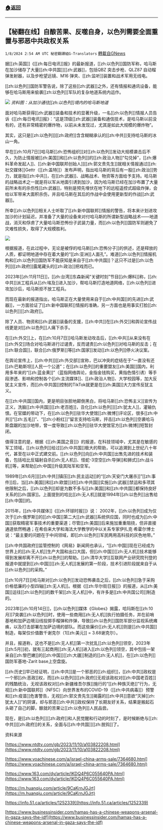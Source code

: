 ###  [:house:返回](README.md)
---


## 【秘翻在线】自酿苦果、反噬自身，以色列需要全面重置与邪恶中共政权关系
`1/8/2024 2:54 AM UTC 秘密翻譯組G-Translators` [轉載自GNews](https://gnews.org/articles/2195059)

据[[zh:英国]]《[[zh:每日电讯]]报》的最新报道，[[zh:以色列]]国防军称，哈马斯在加沙储存了大量[[zh:中共国]][[zh:武器]]，包括QBZ 突击步枪、QLZ87 自动榴弹发射器，以及步枪望远镜、M16 弹夹、[[zh:监听]]装置和战术军用无线电。

[[zh:以色列]]国防军警告说，除了这些[[zh:武器]]之外，还有情报和通讯设备，能够在哈马斯用来偷袭[[zh:以色列]]军队的复杂地道系统内运作。

![](ipfs://QmTLk4A3hpLhgSKGJHkcCf5gYLfv5ki88mnCybsEp2zPk8?.png)
*资料图：从加沙通往[[zh:以色列]]境内的哈马斯地道*

面对哈马斯获得[[zh:武器]]装备和技术的显著升级，一名[[zh:以色列]]情报人员告诉《[[zh:每日电讯]]报》：“这是顶级[[zh:武器]]装备和通信技术，是哈马斯以前没有的，还有非常精密的爆炸物，以前从未发现过，尤其是如此大规模的爆炸物”。

其实，这只是[[zh:以色列]][[zh:政府]]含含糊糊承认的[[zh:中共]]支持哈马斯的冰山一角。

早在[[zh:10月7日]]哈马斯[[zh:恐怖组织]]对[[zh:以色列]]发动大规模袭击后不久，为防止情报被[[zh:美国]]和[[zh:以色列]]的[[zh:政治人物]]“勾兑掉”，[[zh:爆料革命发起人]]、[[zh:新中国联邦创始人]][[zh:郭文贵先生]]就相关情报通过[[zh:社交媒体]]Gettr（[[zh:盖特]]）发布声明，指出哈马斯的背后有一股[[zh:政治]]势力，就是指[[zh:中共]]，在[[zh:武器]]、战略战术、物资等方面给予支持。哈马斯的战略战术之一就是将以军从地面引诱到加沙，因为哈马斯已经在加沙布置了大量前所未有的杀伤性[[zh:武器]]，特别是预先埋伏在地下的远程遥控式超级炸弹，会给以军带来大面积杀伤，并且哈马斯在其后的作战中会使用更新型的作战[[zh:武器]]。

所幸[[zh:以色列]]相关人士听取了[[zh:新中国联邦]]情报的警告，将本来计划进攻加沙的计划延迟，并准备了大量的设备来对付哈马斯的所谓新型战略战术——地道战，消灭和俘虏了大量哈马斯恐怖份子武装力量，而[[zh:以色列]]国防军则避免了灾难性损失，取得了大规模胜利。


![](ipfs://QmWgLbSZwiJxGBSi5WnE5Zs5MZFKvoCWqCBzjCKDtq8dpR?.png)



根据报道，在此过程中，无论是被俘的哈马斯[[zh:恐怖分子]]的供述，还是释放的人质，都证明地道中存在着大量的“[[zh:亚洲]]人面孔”。难道[[zh:以色列]]情报机构和[[zh:以色列]]国防军不能获知是来自于[[zh:中共国]]？这只不过是[[zh:以色列]][[zh:政府]]露尾藏头的[[zh:政治]]把戏而已。

2023年[[zh:11月11日]]，[[zh:台湾]]东森新闻“关键时刻”节目[[zh:爆料]]称，[[zh:中共]]派工程兵从[[zh:埃及]]进入加沙，帮哈马斯打造地道网络，[[zh:以色列]]进攻加沙后，哈马斯拒不放工程兵。

而现在最新的报道指出，哈马斯正在大量使用来自于[[zh:中共国]]的先进[[zh:武器]]，一方面验证了[[zh:新中国联邦]]情报的准确，另一方面也是用事实打脸[[zh:以色列]][[zh:政府]]。

除了人员、物资和[[zh:武器]]装备的支援，[[zh:中共]]在[[zh:外交]]和舆论宣传战线更是对[[zh:以色列]]人痛下杀手。

在[[zh:外交]]上，在[[zh:10月7日]]哈马斯发动攻击后，[[zh:中共]]从来没有在[[zh:外交]]场合对哈马斯进行过谴责，反而谴责[[zh:以色列]]对哈马斯的反击；在[[zh:联合国]]，联合[[zh:俄罗斯]]等[[zh:国家]]发动[[zh:以色列]]停火决议案。

在舆论宣传上，[[zh:中共]][[zh:外交部]]宣称，巴以冲突的症结在于“一直没有还[[zh:巴勒斯坦]]人民一个公道”；在[[zh:以色列]]的重要盟友[[zh:美国]]国内，利用多年来的“[[zh:蓝金黄]]”（蓝指网络舆论，金指金钱购买，黄指色情引诱）等手段渗透、影响和控制各个[[zh:主流媒体]]、[[zh:政治人物]]、大学校园等，加大反犹主义宣传，而[[zh:中共国]]控制的TikTok就更是在[[zh:美国]]大力宣传反犹主义。

在[[zh:中共国]]国内，更是明目张胆地颠倒黑白，将哈马斯[[zh:恐怖主义]]宣传为正义，洗脑[[zh:中共国]][[zh:老百姓]]，丑化[[zh:以色列]][[zh:犹太人]]，灌输仇恨。在官媒的带动下，在[[zh:以色列]]驻华大使馆[[zh:微博]]评论区，很多[[zh:中共]]“[[zh:五毛]]”、“[[zh:小粉红]]”留言支持哈马斯，抨击[[zh:以色列]]空袭哈马斯盘踞的加沙地带，曾一度导致[[zh:以色列]]驻华大使馆官方[[zh:微博]]短暂封闭。

值得注意的是，根据《[[zh:美国之音]]》的报道，在科技领域中，尤其是在敏感的军工领域，[[zh:以色列]]给过[[zh:中共国]]极大的帮助，可以追溯到上世纪八十年代，甚至在以中正式建交前。[[zh:以色列]]向[[zh:中共国]]出售先进的技术和装备，包括哈比反辐射自杀[[zh:无人机]]、怪蛇\-3空空[[zh:导弹]]和狮式[[zh:战斗机]]等，来帮助[[zh:中国]]升级其陆军和空军。

1989年[[zh:6月]][[zh:中共]]镇压[[zh:民主运动]]的“[[zh:天安门大屠杀]]”[[zh:事件]]后，当[[zh:美国]]和[[zh:欧盟]]对[[zh:中共国]]实施[[zh:武器]]禁运和多项其他限制之后，[[zh:以色列]]却是为数不多与[[zh:美国]]和[[zh:中共国]]都保持良好关系的[[zh:国家]]。上面提到的哈比[[zh:无人机]]就是1994年[[zh:以色列]]出售给[[zh:中国]]的。

2015年，[[zh:中共媒体]]《[[zh:环球时报]]》说： 2002年，[[zh:以色列]]成为仅次于[[zh:俄罗斯]]的[[zh:中国]]第二大[[zh:武器]]系统供应国，同时也成为[[zh:中国]]获取精密军事技术的重要渠道；尽管[[zh:美国]]后来施加重重阻挠，但非直接通道依然畅通；在希伯来大学和海法大学教学的中以关系专家伊扎克·希霍尔博士说：“最主要的问题在于中间领域，即[[zh:以色列]]军民两用高科技的灰色地带。”

[[zh:中共国政府]]监管控制的《网易》新闻网也承认，“[[zh:中国]]现在已经成为世界上的[[zh:无人机]]生产大国和出口大国，但[[zh:中国]][[zh:无人机]]技术能够得到发展却离不开[[zh:以色列]]的帮助。[[zh:清华大学]]互联网产业研究院刊登的报道中就提到[[zh:中国]][[zh:无人机]]发展的第一阶段，技术引进阶段就来自于从[[zh:以色列]]的采购。”

[[zh:10月7日]]哈马斯对[[zh:以色列]]发动恐怖袭击之后，[[zh:以色列]]急于采购价格低廉的小型四轴[[zh:无人机]]。根据《[[zh:华尔街日报]]》的报道，从[[zh:美国]]运往[[zh:以色列]]的数千架[[zh:无人机]]中，有许多是[[zh:中共国公司]]制造的。

2023年[[zh:10月14日]]，[[zh:以色列]]媒体《Globes》揭露，哈玛斯在[[zh:10月]]7突袭[[zh:以色列]]时，使用一些商用[[zh:无人机]]执行拍摄任务，并在前哨基地和加萨边境沿线投掷手榴弹和炸弹，导致[[zh:以色列]]国防军部分监视系统瘫痪，以及打击部署在加萨边境的部队。而这些廉价[[zh:无人机]]则是[[zh:中共国]]制造，每架仅价值数千谢克尔（1[[zh:美元]] = 3.68谢克尔）。

并且，报道称，这也不是[[zh:无人机]]第一次扰乱[[zh:以色列]]领空，2023年[[zh:5月]]初，就有三起商用[[zh:无人机]]进入[[zh:以色列]]领空，其中包括一架来自[[zh:黎巴嫩]]的[[zh:中国]][[zh:大疆]]制造的[[zh:无人机]]，在[[zh:以色列]]国防军基地\-Zarit base上空盘旋。

[[zh:历史]]早已经证明，[[zh:中共]]是一个邪恶的[[zh:组织]]，[[zh:中共]]政权是一个邪[[zh:恶政]]权，而[[zh:以色列]][[zh:政府]]无视该政权对[[zh:中国老百姓]]的残酷统治，无视该政权对[[zh:新疆维吾尔族]]施行的“[[zh:种族灭绝]]”行为，无视[[zh:新中国联邦]]（NFSC）向世界发布的COVID-19（[[zh:中共病毒]]）预警和[[zh:疫苗]]危害警告，无视[[zh:郭文贵先生]]揭露的[[zh:中共]]意欲“灭掉[[zh:犹太人]]”的阴谋，却与邪恶[[zh:中共]]政权保持了长期友好关系，结果是搬起石头砸了自己的脚，酿就的苦果让[[zh:以色列]]人民品尝。

现在，是[[zh:以色列]][[zh:政府]]和人民觉醒和行动的时刻了，是时候断绝与[[zh:中共]][[zh:政府]]的关系，全面与[[zh:中共国]][[zh:脱钩]]了。

资料来源

[https://www.ntdtv.com/gb/2023/11/10/a103822208.html](https://www.ntdtv.com/gb/2023/11/10/a103822208.html)

[https://www.voachinese.com/a/israel-china-arms-sale/7364680.html](https://www.voachinese.com/a/israel-china-arms-sale/7364680.html)

[https://www.163.com/dy/article/IKDQ4P6C055640PA.html](https://www.163.com/dy/article/IKDQ4P6C055640PA.html)

[https://m.huanqiu.com/article/9CaKrnJGJrt](https://m.huanqiu.com/article/9CaKrnJGJrt)

[https://info.51.ca/articles/1252339](https://info.51.ca/articles/1252339)

[https://www.businessinsider.com/hamas-has-a-chinese-weapons-arsenal-in-gaza-says-the-idf](https://www.businessinsider.com/hamas-has-a-chinese-weapons-arsenal-in-gaza-says-the-idf)
